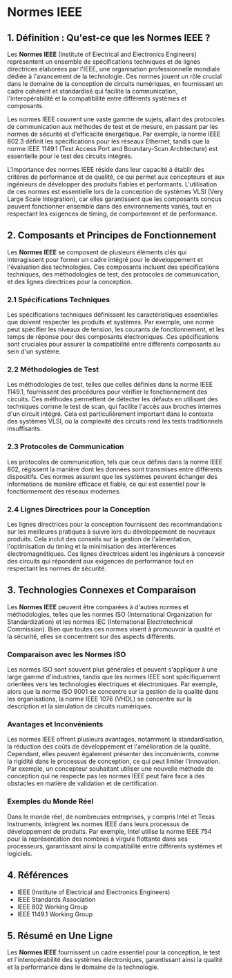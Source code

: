 # Normes IEEE

## 1. Définition : Qu'est-ce que les **Normes IEEE** ?
Les **Normes IEEE** (Institute of Electrical and Electronics Engineers) représentent un ensemble de spécifications techniques et de lignes directrices élaborées par l'IEEE, une organisation professionnelle mondiale dédiée à l'avancement de la technologie. Ces normes jouent un rôle crucial dans le domaine de la conception de circuits numériques, en fournissant un cadre cohérent et standardisé qui facilite la communication, l'interopérabilité et la compatibilité entre différents systèmes et composants. 

Les normes IEEE couvrent une vaste gamme de sujets, allant des protocoles de communication aux méthodes de test et de mesure, en passant par les normes de sécurité et d'efficacité énergétique. Par exemple, la norme IEEE 802.3 définit les spécifications pour les réseaux Ethernet, tandis que la norme IEEE 1149.1 (Test Access Port and Boundary-Scan Architecture) est essentielle pour le test des circuits intégrés. 

L'importance des normes IEEE réside dans leur capacité à établir des critères de performance et de qualité, ce qui permet aux concepteurs et aux ingénieurs de développer des produits fiables et performants. L'utilisation de ces normes est essentielle lors de la conception de systèmes VLSI (Very Large Scale Integration), car elles garantissent que les composants conçus peuvent fonctionner ensemble dans des environnements variés, tout en respectant les exigences de timing, de comportement et de performance.

## 2. Composants et Principes de Fonctionnement
Les **Normes IEEE** se composent de plusieurs éléments clés qui interagissent pour former un cadre intégré pour le développement et l'évaluation des technologies. Ces composants incluent des spécifications techniques, des méthodologies de test, des protocoles de communication, et des lignes directrices pour la conception.

### 2.1 Spécifications Techniques
Les spécifications techniques définissent les caractéristiques essentielles que doivent respecter les produits et systèmes. Par exemple, une norme peut spécifier les niveaux de tension, les courants de fonctionnement, et les temps de réponse pour des composants électroniques. Ces spécifications sont cruciales pour assurer la compatibilité entre différents composants au sein d'un système.

### 2.2 Méthodologies de Test
Les méthodologies de test, telles que celles définies dans la norme IEEE 1149.1, fournissent des procédures pour vérifier le fonctionnement des circuits. Ces méthodes permettent de détecter les défauts en utilisant des techniques comme le test de scan, qui facilite l'accès aux broches internes d'un circuit intégré. Cela est particulièrement important dans le contexte des systèmes VLSI, où la complexité des circuits rend les tests traditionnels insuffisants.

### 2.3 Protocoles de Communication
Les protocoles de communication, tels que ceux définis dans la norme IEEE 802, régissent la manière dont les données sont transmises entre différents dispositifs. Ces normes assurent que les systèmes peuvent échanger des informations de manière efficace et fiable, ce qui est essentiel pour le fonctionnement des réseaux modernes.

### 2.4 Lignes Directrices pour la Conception
Les lignes directrices pour la conception fournissent des recommandations sur les meilleures pratiques à suivre lors du développement de nouveaux produits. Cela inclut des conseils sur la gestion de l'alimentation, l'optimisation du timing et la minimisation des interférences électromagnétiques. Ces lignes directrices aident les ingénieurs à concevoir des circuits qui répondent aux exigences de performance tout en respectant les normes de sécurité.

## 3. Technologies Connexes et Comparaison
Les **Normes IEEE** peuvent être comparées à d'autres normes et méthodologies, telles que les normes ISO (International Organization for Standardization) et les normes IEC (International Electrotechnical Commission). Bien que toutes ces normes visent à promouvoir la qualité et la sécurité, elles se concentrent sur des aspects différents. 

### Comparaison avec les Normes ISO
Les normes ISO sont souvent plus générales et peuvent s'appliquer à une large gamme d'industries, tandis que les normes IEEE sont spécifiquement orientées vers les technologies électriques et électroniques. Par exemple, alors que la norme ISO 9001 se concentre sur la gestion de la qualité dans les organisations, la norme IEEE 1076 (VHDL) se concentre sur la description et la simulation de circuits numériques.

### Avantages et Inconvénients
Les normes IEEE offrent plusieurs avantages, notamment la standardisation, la réduction des coûts de développement et l'amélioration de la qualité. Cependant, elles peuvent également présenter des inconvénients, comme la rigidité dans le processus de conception, ce qui peut limiter l'innovation. Par exemple, un concepteur souhaitant utiliser une nouvelle méthode de conception qui ne respecte pas les normes IEEE peut faire face à des obstacles en matière de validation et de certification.

### Exemples du Monde Réel
Dans le monde réel, de nombreuses entreprises, y compris Intel et Texas Instruments, intègrent les normes IEEE dans leurs processus de développement de produits. Par exemple, Intel utilise la norme IEEE 754 pour la représentation des nombres à virgule flottante dans ses processeurs, garantissant ainsi la compatibilité entre différents systèmes et logiciels.

## 4. Références
- IEEE (Institute of Electrical and Electronics Engineers)
- IEEE Standards Association
- IEEE 802 Working Group
- IEEE 1149.1 Working Group

## 5. Résumé en Une Ligne
Les **Normes IEEE** fournissent un cadre essentiel pour la conception, le test et l'interopérabilité des systèmes électroniques, garantissant ainsi la qualité et la performance dans le domaine de la technologie.